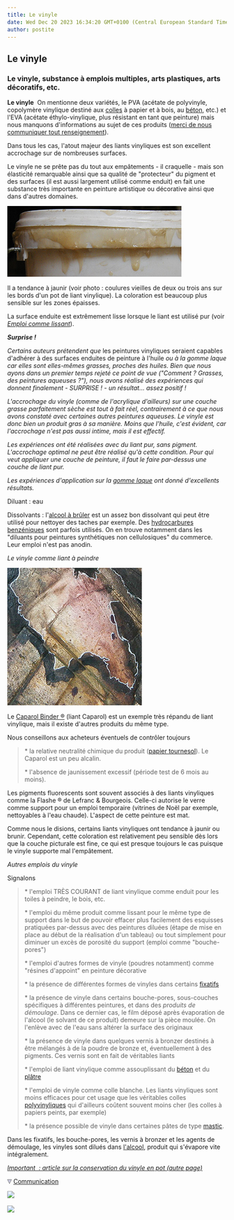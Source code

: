 ```yaml
---
title: Le vinyle
date: Wed Dec 20 2023 16:34:20 GMT+0100 (Central European Standard Time)
author: postite
---
```


## Le vinyle
### Le vinyle, substance à emplois multiples, arts plastiques, arts décoratifs, etc.
 **Le vinyle**  On mentionne deux variétés, le PVA (acétate de polyvinyle, copolymère vinylique destiné aux [colles](moyendassemblage.html) à papier et à bois, au [béton](beton.html), etc.) et l'EVA (acétate éthylo-vinylique, plus résistant en tant que peinture) mais nous manquons d'informations au sujet de ces produits ([merci de nous communiquer tout renseignement](ecrire.html)). 

Dans tous les cas, l'atout majeur des liants vinyliques est son excellent accrochage sur de nombreuses surfaces.

Le vinyle ne se prête pas du tout aux empâtements - il craquelle - mais son élasticité remarquable ainsi que sa qualité de "protecteur" du pigment et des surfaces (il est aussi largement utilisé comme enduit) en fait une substance très importante en peinture artistique ou décorative ainsi que dans d'autres domaines.

![](images/vinylejauni.jpg)

Il a tendance à jaunir (voir photo : coulures vieilles de deux ou trois ans sur les bords d'un pot de liant vinylique). La coloration est beaucoup plus sensible sur les zones épaisses.

La surface enduite est extrêmement lisse lorsque le liant est utilisé pur (voir _[Emploi comme lissant](vinyle.html#emploicommelissant)_).

_**Surprise !**_

_Certains auteurs prétendent que_ les peintures vinyliques seraient capables d'adhérer à des surfaces enduites de peinture à l'huile _ou à la gomme laque car elles sont elles-mêmes grasses, proches des huiles. Bien que nous ayons dans un premier temps rejeté ce point de vue ("Comment ? Grasses, des peintures aqueuses ?"), nous avons réalisé des expériences qui donnent finalement - SURPRISE ! - un résultat... assez positif !_

_L'accrochage du vinyle (comme de l'acrylique d'ailleurs) sur une couche grasse parfaitement sèche est tout à fait réel, contrairement à ce que nous avons constaté avec certaines autres peintures aqueuses. Le vinyle est donc bien un produit gras à sa manière. Moins que l'huile, c'est évident, car l'accrochage n'est pas aussi intime, mais il est effectif._

_Les expériences ont été réalisées avec du liant pur, sans pigment. L'accrochage optimal ne peut être réalisé qu'à cette condition. Pour qui veut appliquer une couche de peinture, il faut le faire par-dessus une couche de liant pur._

_Les expériences d'application sur la [gomme laque](gommelaque.html) ont donné d'excellents résultats._

Diluant : eau

Dissolvants : l'[alcool à brûler](alcools.html#alcoolabruler) est un assez bon dissolvant qui peut être utilisé pour nettoyer des taches par exemple. Des [hydrocarbures benzéniques](benzene.html) sont parfois utilisés. On en trouve notamment dans les "diluants pour peintures synthétiques non cellulosiques" du commerce. Leur emploi n'est pas anodin.

_Le vinyle comme liant_ _à peindre_

![](images/tableaureliefcaparol2.jpg)

Le [Caparol Binder ®](caparol.html) (liant Caparol) est un exemple très répandu de liant vinylique, mais il existe d'autres produits du même type.

Nous conseillons aux acheteurs éventuels de contrôler toujours

> \* la relative neutralité chimique du produit ([papier tournesol](papiertournesol.html)). Le Caparol est un peu alcalin.
> 
> \* l'absence de jaunissement excessif (période test de 6 mois au moins).

Les pigments fluorescents sont souvent associés à des liants vinyliques comme la Flashe ® de Lefranc & Bourgeois. Celle-ci autorise le verre comme support pour un emploi temporaire (vitrines de Noël par exemple, nettoyables à l'eau chaude). L'aspect de cette peinture est mat.

Comme nous le disions, certains liants vinyliques ont tendance à jaunir ou brunir. Cependant, cette coloration est relativement peu sensible dès lors que la couche picturale est fine, ce qui est presque toujours le cas puisque le vinyle supporte mal l'empâtement.

_Autres emplois du vinyle_

Signalons 

> \* l'emploi TRÈS COURANT de liant vinylique comme enduit pour les toiles à peindre, le bois, etc.
> 
> \* l'emploi du même produit comme lissant pour le même type de support dans le but de pouvoir effacer plus facilement des esquisses pratiquées par-dessus avec des peintures diluées (étape de mise en place au début de la réalisation d'un tableau) ou tout simplement pour diminuer un excès de porosité du support (emploi comme "bouche-pores")
> 
> \* l'emploi d'autres formes de vinyle (poudres notamment) comme "résines d'appoint" en peinture décorative
> 
> \* la présence de différentes formes de vinyles dans certains [fixatifs](fixatifs.html)
> 
> \* la présence de vinyle dans certains bouche-pores, sous-couches spécifiques à différentes peintures, et dans des _produits de_ _démoulage_. Dans ce dernier cas, le film déposé après évaporation de l'alcool (le solvant de ce produit) demeure sur la pièce moulée. On l'enlève avec de l'eau sans altérer la surface des originaux
> 
> \* la présence de vinyle dans quelques vernis à bronzer destinés à être mélangés à de la poudre de bronze et, éventuellement à des pigments. Ces vernis sont en fait de véritables liants
> 
> \* l'emploi de liant vinylique comme assouplissant du [béton](beton.html) et du [plâtre](platresupport.html)
> 
> \* l'emploi de vinyle comme colle blanche. Les liants vinyliques sont moins efficaces pour cet usage que les véritables colles [polyvinyliques](polyvinyle.html) qui d'ailleurs coûtent souvent moins cher (les colles à papiers peints, par exemple)
> 
> \* la présence possible de vinyle dans certaines pâtes de type [mastic](mastic.html).

Dans les fixatifs, les bouche-pores, les vernis à bronzer et les agents de démoulage, les vinyles sont dilués dans [l'alcool](alcools.html), produit qui s'évapore vite intégralement.

[_Important  : article sur la conservation du vinyle en pot (autre page)_](caparol.html#unconseilvraimenttresutile)



![](images/flechebas.gif) [Communication](http://www.artrealite.com/annonceurs.htm) 

[![](https://cbonvin.fr/sites/regie.artrealite.com/visuels/campagne1.png)](index-2.html#20131014)

![](https://cbonvin.fr/sites/regie.artrealite.com/visuels/campagne2.png)